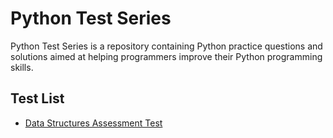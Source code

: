# Python Test Series

Python Test Series is a repository containing Python practice questions and solutions aimed at helping programmers improve their Python programming skills.

## Test List

- [ Data Structures Assessment Test ](https://github.com/MuhsinBashirrr/PythonTestSeries/blob/main/00.ipynb)


